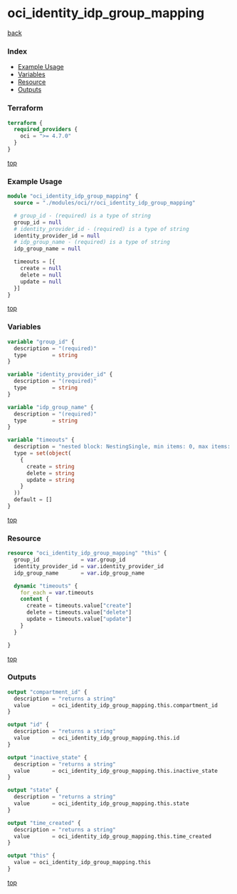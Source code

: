 # oci_identity_idp_group_mapping

[back](../oci.md)

### Index

- [Example Usage](#example-usage)
- [Variables](#variables)
- [Resource](#resource)
- [Outputs](#outputs)

### Terraform

```terraform
terraform {
  required_providers {
    oci = ">= 4.7.0"
  }
}
```

[top](#index)

### Example Usage

```terraform
module "oci_identity_idp_group_mapping" {
  source = "./modules/oci/r/oci_identity_idp_group_mapping"

  # group_id - (required) is a type of string
  group_id = null
  # identity_provider_id - (required) is a type of string
  identity_provider_id = null
  # idp_group_name - (required) is a type of string
  idp_group_name = null

  timeouts = [{
    create = null
    delete = null
    update = null
  }]
}
```

[top](#index)

### Variables

```terraform
variable "group_id" {
  description = "(required)"
  type        = string
}

variable "identity_provider_id" {
  description = "(required)"
  type        = string
}

variable "idp_group_name" {
  description = "(required)"
  type        = string
}

variable "timeouts" {
  description = "nested block: NestingSingle, min items: 0, max items: 0"
  type = set(object(
    {
      create = string
      delete = string
      update = string
    }
  ))
  default = []
}
```

[top](#index)

### Resource

```terraform
resource "oci_identity_idp_group_mapping" "this" {
  group_id             = var.group_id
  identity_provider_id = var.identity_provider_id
  idp_group_name       = var.idp_group_name

  dynamic "timeouts" {
    for_each = var.timeouts
    content {
      create = timeouts.value["create"]
      delete = timeouts.value["delete"]
      update = timeouts.value["update"]
    }
  }

}
```

[top](#index)

### Outputs

```terraform
output "compartment_id" {
  description = "returns a string"
  value       = oci_identity_idp_group_mapping.this.compartment_id
}

output "id" {
  description = "returns a string"
  value       = oci_identity_idp_group_mapping.this.id
}

output "inactive_state" {
  description = "returns a string"
  value       = oci_identity_idp_group_mapping.this.inactive_state
}

output "state" {
  description = "returns a string"
  value       = oci_identity_idp_group_mapping.this.state
}

output "time_created" {
  description = "returns a string"
  value       = oci_identity_idp_group_mapping.this.time_created
}

output "this" {
  value = oci_identity_idp_group_mapping.this
}
```

[top](#index)